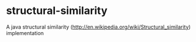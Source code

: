 structural-similarity
=====================

A java structural similarity (http://en.wikipedia.org/wiki/Structural_similarity) implementation 
